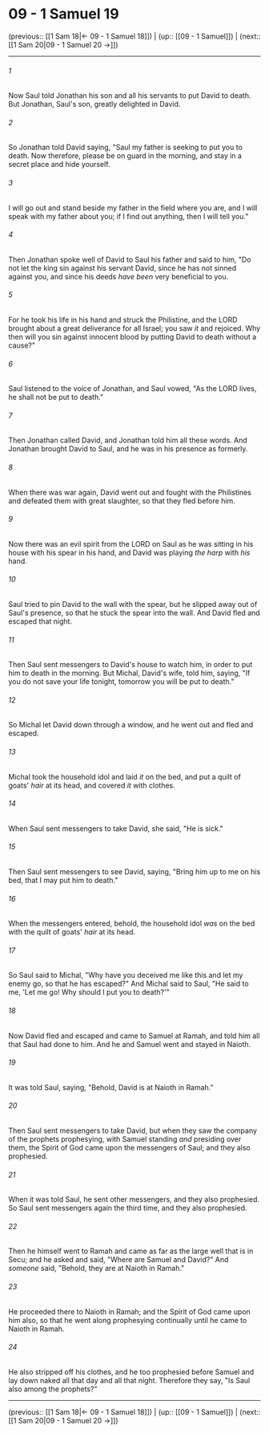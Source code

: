 # 09 - 1 Samuel 19

(previous:: [[1 Sam 18|← 09 - 1 Samuel 18]]) | (up:: [[09 - 1 Samuel]]) | (next:: [[1 Sam 20|09 - 1 Samuel 20 →]])

***


###### 1 
Now Saul told Jonathan his son and all his servants to put David to death. But Jonathan, Saul's son, greatly delighted in David. 

###### 2 
So Jonathan told David saying, "Saul my father is seeking to put you to death. Now therefore, please be on guard in the morning, and stay in a secret place and hide yourself. 

###### 3 
I will go out and stand beside my father in the field where you are, and I will speak with my father about you; if I find out anything, then I will tell you." 

###### 4 
Then Jonathan spoke well of David to Saul his father and said to him, "Do not let the king sin against his servant David, since he has not sinned against you, and since his deeds _have been_ very beneficial to you. 

###### 5 
For he took his life in his hand and struck the Philistine, and the LORD brought about a great deliverance for all Israel; you saw _it_ and rejoiced. Why then will you sin against innocent blood by putting David to death without a cause?" 

###### 6 
Saul listened to the voice of Jonathan, and Saul vowed, "As the LORD lives, he shall not be put to death." 

###### 7 
Then Jonathan called David, and Jonathan told him all these words. And Jonathan brought David to Saul, and he was in his presence as formerly. 

###### 8 
When there was war again, David went out and fought with the Philistines and defeated them with great slaughter, so that they fled before him. 

###### 9 
Now there was an evil spirit from the LORD on Saul as he was sitting in his house with his spear in his hand, and David was playing _the harp_ with _his_ hand. 

###### 10 
Saul tried to pin David to the wall with the spear, but he slipped away out of Saul's presence, so that he stuck the spear into the wall. And David fled and escaped that night. 

###### 11 
Then Saul sent messengers to David's house to watch him, in order to put him to death in the morning. But Michal, David's wife, told him, saying, "If you do not save your life tonight, tomorrow you will be put to death." 

###### 12 
So Michal let David down through a window, and he went out and fled and escaped. 

###### 13 
Michal took the household idol and laid _it_ on the bed, and put a quilt of goats' _hair_ at its head, and covered _it_ with clothes. 

###### 14 
When Saul sent messengers to take David, she said, "He is sick." 

###### 15 
Then Saul sent messengers to see David, saying, "Bring him up to me on his bed, that I may put him to death." 

###### 16 
When the messengers entered, behold, the household idol _was_ on the bed with the quilt of goats' _hair_ at its head. 

###### 17 
So Saul said to Michal, "Why have you deceived me like this and let my enemy go, so that he has escaped?" And Michal said to Saul, "He said to me, 'Let me go! Why should I put you to death?'" 

###### 18 
Now David fled and escaped and came to Samuel at Ramah, and told him all that Saul had done to him. And he and Samuel went and stayed in Naioth. 

###### 19 
It was told Saul, saying, "Behold, David is at Naioth in Ramah." 

###### 20 
Then Saul sent messengers to take David, but when they saw the company of the prophets prophesying, with Samuel standing _and_ presiding over them, the Spirit of God came upon the messengers of Saul; and they also prophesied. 

###### 21 
When it was told Saul, he sent other messengers, and they also prophesied. So Saul sent messengers again the third time, and they also prophesied. 

###### 22 
Then he himself went to Ramah and came as far as the large well that is in Secu; and he asked and said, "Where are Samuel and David?" And _someone_ said, "Behold, they are at Naioth in Ramah." 

###### 23 
He proceeded there to Naioth in Ramah; and the Spirit of God came upon him also, so that he went along prophesying continually until he came to Naioth in Ramah. 

###### 24 
He also stripped off his clothes, and he too prophesied before Samuel and lay down naked all that day and all that night. Therefore they say, "Is Saul also among the prophets?"

***

(previous:: [[1 Sam 18|← 09 - 1 Samuel 18]]) | (up:: [[09 - 1 Samuel]]) | (next:: [[1 Sam 20|09 - 1 Samuel 20 →]])
